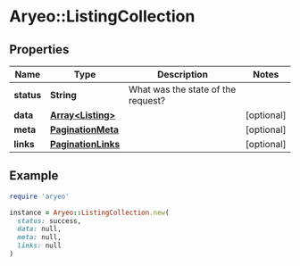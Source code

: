 # Aryeo::ListingCollection

## Properties

| Name | Type | Description | Notes |
| ---- | ---- | ----------- | ----- |
| **status** | **String** | What was the state of the request? |  |
| **data** | [**Array&lt;Listing&gt;**](Listing.md) |  | [optional] |
| **meta** | [**PaginationMeta**](PaginationMeta.md) |  | [optional] |
| **links** | [**PaginationLinks**](PaginationLinks.md) |  | [optional] |

## Example

```ruby
require 'aryeo'

instance = Aryeo::ListingCollection.new(
  status: success,
  data: null,
  meta: null,
  links: null
)
```

